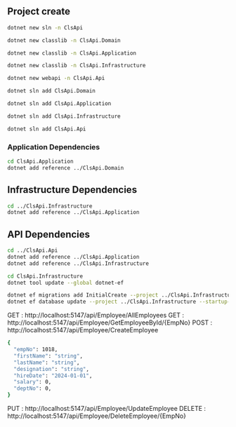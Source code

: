 ## Project create 
```bash
dotnet new sln -n ClsApi
```
```bash
dotnet new classlib -n ClsApi.Domain
```
```bash
dotnet new classlib -n ClsApi.Application
```
```bash
dotnet new classlib -n ClsApi.Infrastructure
```
```bash
dotnet new webapi -n ClsApi.Api
```
```bash
dotnet sln add ClsApi.Domain
```
```bash
dotnet sln add ClsApi.Application
```
```bash
dotnet sln add ClsApi.Infrastructure
```
```bash
dotnet sln add ClsApi.Api
```

### Application Dependencies
```bash
cd ClsApi.Application
dotnet add reference ../ClsApi.Domain
```
 
## Infrastructure Dependencies
```bash
cd ../ClsApi.Infrastructure
dotnet add reference ../ClsApi.Application
```

## API Dependencies
```bash
cd ../ClsApi.Api
dotnet add reference ../ClsApi.Application
dotnet add reference ../ClsApi.Infrastructure
```

```bash
cd ClsApi.Infrastructure
dotnet tool update --global dotnet-ef

dotnet ef migrations add InitialCreate --project ../ClsApi.Infrastructure --startup-project ../ClsApi.Api
dotnet ef database update --project ../ClsApi.Infrastructure --startup-project ../ClsApi.Api
```

GET : http://localhost:5147/api/Employee/AllEmployees
GET : http://localhost:5147/api/Employee/GetEmployeeById/{EmpNo}
POST : http://localhost:5147/api/Employee/CreateEmployee
```bash
{
  "empNo": 1018,
  "firstName": "string",
  "lastName": "string",
  "designation": "string",
  "hireDate": "2024-01-01",
  "salary": 0,
  "deptNo": 0,
}
```
PUT : http://localhost:5147/api/Employee/UpdateEmployee
DELETE : http://localhost:5147/api/Employee/DeleteEmployee/{EmpNo}